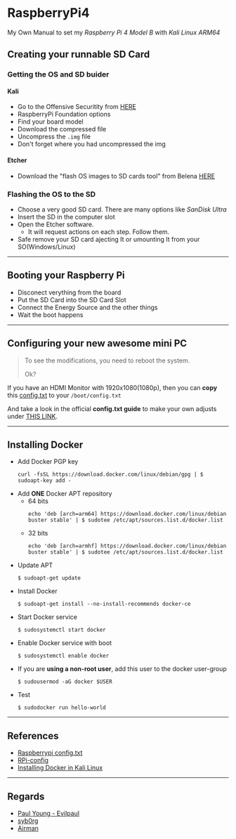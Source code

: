 # RaspberryPi4
My Own Manual to set my _Raspberry Pi 4 Model B_ with _Kali Linux ARM64_





## Creating your runnable SD Card

### Getting the OS and SD buider

#### Kali

* Go to the Offensive Securitity from [HERE](https://www.offensive-security.com/kali-linux-arm-images/)
* RaspberryPi Foundation options
* Find your board model
* Download the compressed file
* Uncompress the `.img` file
* Don't forget where you had uncompressed the img

#### Etcher
* Download the "flash OS images to SD cards tool" from Belena [HERE](https://www.balena.io/etcher/)

### Flashing the OS to the SD
* Choose a very good SD card. There are many options like _SanDisk Ultra_
* Insert the SD in the computer slot
* Open the Etcher software.
  * It will request actions on each step. Follow them.
* Safe remove your SD card ajecting It or umounting It from your SO(Windows/Linux)

___
## Booting your Raspberry Pi
* Disconect verything from the board
* Put the SD Card into the SD Card Slot
* Connect the Energy Source and the other things
* Wait the boot happens
___
## Configuring your new awesome mini PC

> To see the modifications, you need to reboot the system.
>
> Ok?

If you have an HDMI Monitor with 1920x1080(1080p), then you can __copy__ this [config.txt](./boot/config.txt) to your `/boot/config.txt`

And take a look in the official __config.txt guide__ to make your own adjusts under [THIS LINK](http://rpf.io/configtxt).

___
## Installing Docker

* Add Docker PGP key
  ```
  curl -fsSL https://download.docker.com/linux/debian/gpg | $ sudoapt-key add -
  ```
* Add __ONE__ Docker APT repository
  * 64 bits
    ```
    echo 'deb [arch=arm64] https://download.docker.com/linux/debian buster stable' | $ sudotee /etc/apt/sources.list.d/docker.list
    ```
  * 32 bits
    ```
    echo 'deb [arch=armhf] https://download.docker.com/linux/debian buster stable' | $ sudotee /etc/apt/sources.list.d/docker.list
    ```
* Update APT
  ```
  $ sudoapt-get update
  ```
* Install Docker
  ```
  $ sudoapt-get install --no-install-recommends docker-ce
  ```
* Start Docker service
  ```
  $ sudosystemctl start docker
  ```
* Enable Docker service with boot
  ```
  $ sudosystemctl enable docker
  ```
* If you are __using a non-root user__, add this user to the docker user-group
  ```
  $ sudousermod -aG docker $USER
  ```
* Test
  ```
  $ sudodocker run hello-world
  ```

___
## References
* [Raspberrypi config.txt](http://rpf.io/configtxt)
* [RPi-config](https://github.com/Evilpaul/RPi-config)
* [Installing Docker in Kali Linux](https://medium.com/@airman604/installing-docker-in-kali-linux-2017-1-fbaa4d1447fe)

___
## Regards 
* [Paul Young - Evilpaul](https://github.com/Evilpaul)
* [syb0rg](https://github.com/syb0rg)
* [Airman](https://github.com/airman604)
